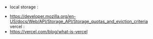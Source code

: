 * local storage : 
- https://developer.mozilla.org/en-US/docs/Web/API/Storage_API/Storage_quotas_and_eviction_criteria
vercel :
- https://vercel.com/blog/what-is-vercel
